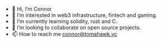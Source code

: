 - 👋 Hi, I’m Connor
- 👀 I’m interested in web3 infrastructure, fintech and gaming. 
- 🌱 I’m currently learning solidity, rust and C. 
- 💞️ I’m looking to collaborate on open source projects.
- 📫 How to reach me connor@tomahawk.vc

<!---
Connorbmilner/Connorbmilner is a ✨ special ✨ repository because its `README.md` (this file) appears on your GitHub profile.
You can click the Preview link to take a look at your changes.
--->
